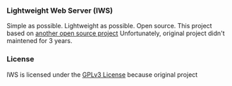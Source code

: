 ### Lightweight Web Server (lWS) 

Simple as possible. Lightweight as possible. Open source. 
This project based on [another open source project](https://github.com/bodeme/androidwebserver)
Unfortunately, original project didn't maintened for 3 years.

### License
lWS is licensed under the [GPLv3 License](COPYING) because original project


